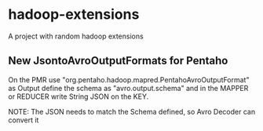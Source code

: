 hadoop-extensions
=================

A project with random hadoop extensions


New JsontoAvroOutputFormats for Pentaho
--------------------------------------
On the PMR use "org.pentaho.hadoop.mapred.PentahoAvroOutputFormat" as
Output
define the schema as "avro.output.schema"
and in the MAPPER or REDUCER write String JSON on the KEY.

NOTE: The JSON needs to match the Schema defined, so Avro Decoder can
convert it
